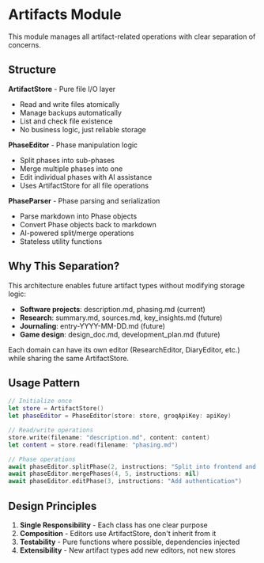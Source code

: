 # Artifacts Module

This module manages all artifact-related operations with clear separation of concerns.

## Structure

**ArtifactStore** - Pure file I/O layer
- Read and write files atomically
- Manage backups automatically
- List and check file existence
- No business logic, just reliable storage

**PhaseEditor** - Phase manipulation logic
- Split phases into sub-phases
- Merge multiple phases into one
- Edit individual phases with AI assistance
- Uses ArtifactStore for all file operations

**PhaseParser** - Phase parsing and serialization
- Parse markdown into Phase objects
- Convert Phase objects back to markdown
- AI-powered split/merge operations
- Stateless utility functions

## Why This Separation?

This architecture enables future artifact types without modifying storage logic:

- **Software projects**: description.md, phasing.md (current)
- **Research**: summary.md, sources.md, key_insights.md (future)
- **Journaling**: entry-YYYY-MM-DD.md (future)
- **Game design**: design_doc.md, development_plan.md (future)

Each domain can have its own editor (ResearchEditor, DiaryEditor, etc.) while sharing the same ArtifactStore.

## Usage Pattern

```swift
// Initialize once
let store = ArtifactStore()
let phaseEditor = PhaseEditor(store: store, groqApiKey: apiKey)

// Read/write operations
store.write(filename: "description.md", content: content)
let content = store.read(filename: "phasing.md")

// Phase operations
await phaseEditor.splitPhase(2, instructions: "Split into frontend and backend")
await phaseEditor.mergePhases(4, 5, instructions: nil)
await phaseEditor.editPhase(3, instructions: "Add authentication")
```

## Design Principles

1. **Single Responsibility** - Each class has one clear purpose
2. **Composition** - Editors use ArtifactStore, don't inherit from it
3. **Testability** - Pure functions where possible, dependencies injected
4. **Extensibility** - New artifact types add new editors, not new stores

